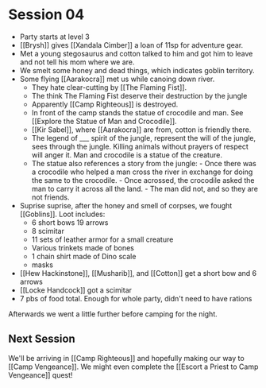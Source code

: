 # Session 04
- Party starts at level 3
- [[Brysh]] gives [[Xandala Cimber]] a loan of 11sp for adventure gear.
- Met a young stegosaurus and cotton talked to him and got him to leave and not tell his mom where we are.
- We smelt some honey and dead things, which indicates goblin territory.
- Some flying [[Aarakocra]] met us while canoing down river.
	- They hate clear-cutting by [[The Flaming Fist]].
	- The think The Flaming Fist deserve their destruction by the jungle
	- Apparently [[Camp Righteous]] is destroyed.
	- In front of the camp stands the statue of crocodile and man. See [[Explore the Statue of Man and Crocodile]].
	- [[Kir Sabel]], where [[Aarakocra]] are from, cotton is friendly there.
	- The legend of ___ spirit of the jungle, represent the will of the jungle, sees through the jungle. Killing animals without prayers of respect will anger it. Man and crocodile is a statue of the creature.
	- The statue also references a story from the jungle:
			- Once there was a crocodile who helped a man cross the river in exchange for doing the same to the crocodile.
			- Once acrossed, the crocodile asked the man to carry it across all the land.
			- The man did not, and so they are not friends.
- Suprise suprise, after the honey and smell of corpses, we fought [[Goblins]]. Loot includes:
	- 6 short bows 19 arrows 
	- 8 scimitar
	- 11 sets of leather armor for a small creature
	- Various trinkets made of bones 
	- 1 chain shirt made of Dino scale
	- masks
- [[Hew Hackinstone]], [[Musharib]], and [[Cotton]] get a short bow and 6 arrows
- [[Locke Handcock]] got a scimitar
- 7 pbs of food total. Enough for whole party, didn't need to have rations

Afterwards we went a little further before camping for the night.

## Next Session
We'll be arriving in [[Camp Righteous]] and hopefully making our way to [[Camp Vengeance]]. We might even complete the [[Escort a Priest to Camp Vengeance]] quest!